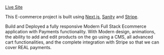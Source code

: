[Live Site](https://kl-audio.vercel.app/)

This E-commerce project is built using [Next.js](https://nextjs.org/), [Sanity](https://www.sanity.io/) and [Stripe](https://stripe.com/).

Build and Deployed a fully responsive Modern Full Stack Ecommerce application with Payments functionality. With Modern design, animations, the ability to add and edit products on the go using a CMS, all advanced cart functionalities, and the complete integration with Stripe so that we can cover REAL payments. 





